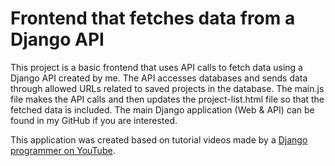 # Frontend that fetches data from a Django API
This project is a basic frontend that uses API calls to fetch data using a Django API created by me. The API accesses databases and sends data through allowed URLs related to saved projects in the database. The main.js file makes the API calls and then updates the project-list.html file so that the fetched data is included. The main Django application (Web & API) can be found in my GitHub if you are interested.

This application was created based on tutorial videos made by a [Django programmer on YouTube](https://www.youtube.com/@DennisIvy).
